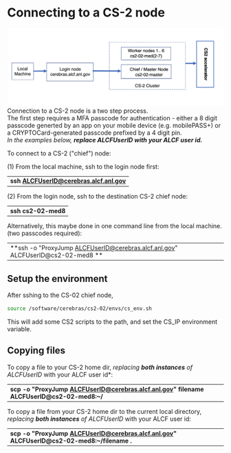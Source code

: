 # Connecting to a CS-2 node

<!---These instructions presume that you have completed steps 1 and 2 on ALCFs
<a href="https://www.alcf.anl.gov/support-center/get-started">Get Started - Follow these steps to get your research project up and running on ALCF computing resources</a>--->

![CS-2 connection diagram](./Cerebras-connectivity-diagram.png)
Connection to a CS-2 node is a two step process. <br>
The first step requires a MFA passcode for authentication - either a 8 digit passcode generted by an app on your mobile device (e.g. mobilePASS+) or a CRYPTOCard-generated passcode prefixed by a 4 digit pin.<br>
*In the examples below, <strong>replace ALCFUserID with your ALCF user id.</strong>*<br>
<!---[TODO the need for the second authentication step may be eliminated soon.]<br>--->
<!---[TODO testbed-cs2-01-med8.ai.alcf.anl.gov is not currently accessible]<br>--->
To connect to a CS-2 ("chief") node:<br>

(1) From the local machine, ssh to the login node first: <br>

|                                                                             |
|-----------------------------------------------------------------------------|
| **ssh ALCFUserID@cerebras.alcf.anl.gov** |

(2) From the login node, ssh to the destination CS-2 chief node:<br>

|                                                                             |
|-----------------------------------------------------------------------------|
| **ssh cs2-02-med8** |

Alternatively, this maybe done in one command line from the local machine. (two passcodes required):

|                                                                             |
|-----------------------------------------------------------------------------|
| **ssh -o "ProxyJump ALCFUserID@cerebras.alcf.anl.gov" ALCFUserID@cs2-02-med8 ** |

## Setup the environment
After sshing to the CS-02 chief node,
```bash
source /software/cerebras/cs2-02/envs/cs_env.sh
```
This will add some CS2 scripts to the path, and set the CS_IP environment variable. 

## Copying files

To copy a file to your CS-2 home dir, *replacing <strong>both instances</strong> of ALCFUserID* with your ALCF user id*:

|                                                                                  |
|----------------------------------------------------------------------------------------------------------------------|
| **scp -o "ProxyJump ALCFUserID@cerebras.alcf.anl.gov" filename ALCFUserID@cs2-02-med8:~/** |

To copy a file from your CS-2 home dir to the current local directory, *replacing <strong>both instances</strong> of ALCFUserID* with your ALCF user id:

|                                                                                  |
|----------------------------------------------------------------------------------|
| **scp -o "ProxyJump ALCFUserID@cerebras.alcf.anl.gov" ALCFUserID@cs2-02-med8:~/filename .** |




